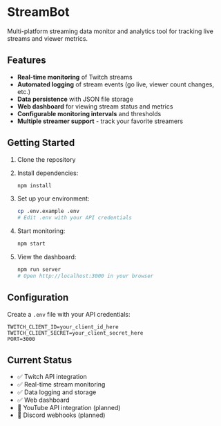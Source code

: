 # StreamBot

Multi-platform streaming data monitor and analytics tool for tracking live streams and viewer metrics.

## Features

- **Real-time monitoring** of Twitch streams
- **Automated logging** of stream events (go live, viewer count changes, etc.)  
- **Data persistence** with JSON file storage
- **Web dashboard** for viewing stream status and metrics
- **Configurable monitoring intervals** and thresholds
- **Multiple streamer support** - track your favorite streamers

## Getting Started

1. Clone the repository
2. Install dependencies:
   ```bash
   npm install
   ```

3. Set up your environment:
   ```bash
   cp .env.example .env
   # Edit .env with your API credentials
   ```

4. Start monitoring:
   ```bash
   npm start
   ```

5. View the dashboard:
   ```bash
   npm run server
   # Open http://localhost:3000 in your browser
   ```

## Configuration

Create a `.env` file with your API credentials:

```
TWITCH_CLIENT_ID=your_client_id_here
TWITCH_CLIENT_SECRET=your_client_secret_here
PORT=3000
```

## Current Status

- ✅ Twitch API integration
- ✅ Real-time stream monitoring  
- ✅ Data logging and storage
- ✅ Web dashboard
- 🔄 YouTube API integration (planned)
- 🔄 Discord webhooks (planned)